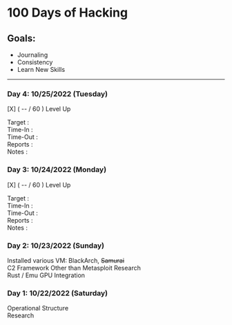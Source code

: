 # 100 Days of Hacking

## Goals:
- Journaling
- Consistency
- Learn New Skills

***

### Day 4: 10/25/2022 (Tuesday)
[X] ( -- / 60 ) Level Up
> 
Target      : <br>
Time-In     : <br>
Time-Out    : <br>
Reports     : <br>
Notes       :

### Day 3: 10/24/2022 (Monday)
[X] ( -- / 60 ) Level Up
> 
Target      : <br>
Time-In     : <br>
Time-Out    : <br>
Reports     : <br>
Notes       :

### Day 2: 10/23/2022 (Sunday)
Installed various VM: BlackArch, ~~Samurai~~ <br>
C2 Framework Other than Metasploit Research <br>
Rust / Emu GPU Integration

### Day 1: 10/22/2022 (Saturday)
Operational Structure <br>
Research

